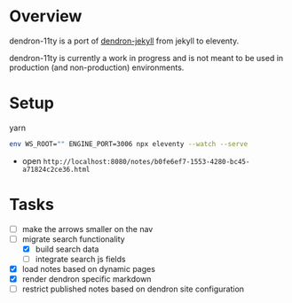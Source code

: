 # Overview

dendron-11ty is a port of [dendron-jekyll](https://github.com/dendronhq/dendron-jekyll) from jekyll to eleventy.

dendron-11ty is currently a work in progress and is not meant to be used in production (and non-production) environments.

# Setup

yarn

```sh
env WS_ROOT="" ENGINE_PORT=3006 npx eleventy --watch --serve
```

- open `http://localhost:8080/notes/b0fe6ef7-1553-4280-bc45-a71824c2ce36.html`

# Tasks
- [ ] make the arrows smaller on the nav
- [ ] migrate search functionality 
    - [x] build search data
    - [ ] integrate search js fields
- [x] load notes based on dynamic pages
- [x] render dendron specific markdown 
- [ ] restrict published notes based on dendron site configuration
